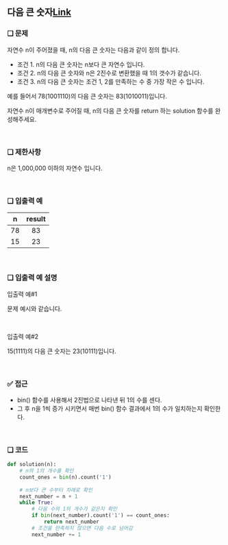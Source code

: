 ## 다음 큰 숫자[Link](https://school.programmers.co.kr/learn/courses/30/lessons/12911#qna)

### ❑ 문제
자연수 n이 주어졌을 때, n의 다음 큰 숫자는 다음과 같이 정의 합니다.

- 조건 1. n의 다음 큰 숫자는 n보다 큰 자연수 입니다.
- 조건 2. n의 다음 큰 숫자와 n은 2진수로 변환했을 때 1의 갯수가 같습니다.
- 조건 3. n의 다음 큰 숫자는 조건 1, 2를 만족하는 수 중 가장 작은 수 입니다.


예를 들어서 78(1001110)의 다음 큰 숫자는 83(1010011)입니다.

자연수 n이 매개변수로 주어질 때, n의 다음 큰 숫자를 return 하는 solution 함수를 완성해주세요.

<br>

### ❑ 제한사항
n은 1,000,000 이하의 자연수 입니다.

<br>

### ❑ 입출력 예
| n | result |
|:-----------------:|:------------:|
|78|83|
|15|23|


<br>

### ❑ 입출력 예 설명
입출력 예#1

문제 예시와 같습니다.

<br>

입출력 예#2

15(1111)의 다음 큰 숫자는 23(10111)입니다.

<br>

### ✅ 접근
- bin() 함수를 사용해서 2진법으로 나타낸 뒤 1의 수를 센다.
- 그 후 n을 1씩 증가 시키면서 매번 bin() 함수 결과에서 1의 수가 일치하는지 확인한다.

<br>

### ❑ 코드
```Python
def solution(n):
    # n의 1의 개수를 확인
    count_ones = bin(n).count('1')
    
    # n보다 큰 수부터 차례로 확인
    next_number = n + 1
    while True:
        # 다음 수의 1의 개수가 같은지 확인
        if bin(next_number).count('1') == count_ones:
            return next_number
        # 조건을 만족하지 않으면 다음 수로 넘어감
        next_number += 1

```